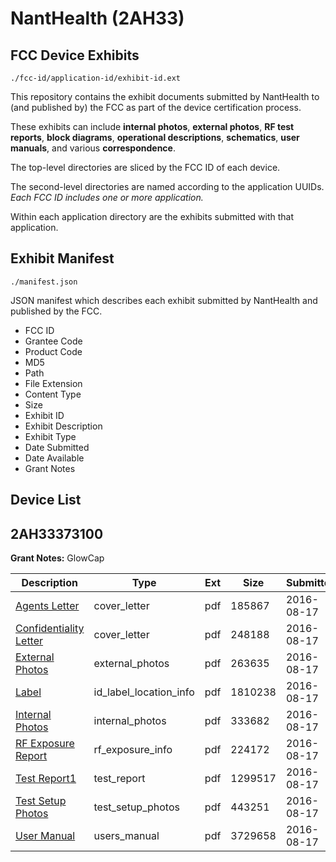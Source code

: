 # NantHealth (2AH33)
## FCC Device Exhibits

```
./fcc-id/application-id/exhibit-id.ext
```

This repository contains the exhibit documents submitted by NantHealth to (and published by) the FCC as part of the device certification process.

These exhibits can include **internal photos**, **external photos**, **RF test reports**, **block diagrams**, **operational descriptions**, **schematics**, **user manuals**, and various **correspondence**.

The top-level directories are sliced by the FCC ID of each device.

The second-level directories are named according to the application UUIDs. *Each FCC ID includes one or more application.*

Within each application directory are the exhibits submitted with that application. 

## Exhibit Manifest

```
./manifest.json
```

JSON manifest which describes each exhibit submitted by NantHealth and published by the FCC.

- FCC ID
- Grantee Code
- Product Code
- MD5
- Path
- File Extension
- Content Type
- Size
- Exhibit ID
- Exhibit Description
- Exhibit Type
- Date Submitted
- Date Available
- Grant Notes

## Device List
## 2AH33373100
**Grant Notes:** GlowCap

| Description | Type | Ext | Size | Submitted | Available |
| ----------- | ---- | --- | ---- | --------- | --------- |
| [Agents Letter](2AH33373100/eb81e83792584f15fc046ac85d8c863f/3101851.pdf) | cover_letter | pdf | 185867 | 2016-08-17 | 2016-08-18 |
| [Confidentiality Letter](2AH33373100/eb81e83792584f15fc046ac85d8c863f/3101852.pdf) | cover_letter | pdf | 248188 | 2016-08-17 | 2016-08-18 |
| [External Photos](2AH33373100/eb81e83792584f15fc046ac85d8c863f/3101842.pdf) | external_photos | pdf | 263635 | 2016-08-17 | 2017-02-10 |
| [Label](2AH33373100/eb81e83792584f15fc046ac85d8c863f/3101841.pdf) | id_label_location_info | pdf | 1810238 | 2016-08-17 | 2016-08-18 |
| [Internal Photos](2AH33373100/eb81e83792584f15fc046ac85d8c863f/3101848.pdf) | internal_photos | pdf | 333682 | 2016-08-17 | 2017-02-10 |
| [RF Exposure Report](2AH33373100/eb81e83792584f15fc046ac85d8c863f/3101849.pdf) | rf_exposure_info | pdf | 224172 | 2016-08-17 | 2016-08-18 |
| [Test Report1](2AH33373100/eb81e83792584f15fc046ac85d8c863f/3101845.pdf) | test_report | pdf | 1299517 | 2016-08-17 | 2016-08-18 |
| [Test Setup Photos](2AH33373100/eb81e83792584f15fc046ac85d8c863f/3101846.pdf) | test_setup_photos | pdf | 443251 | 2016-08-17 | 2017-02-10 |
| [User Manual](2AH33373100/eb81e83792584f15fc046ac85d8c863f/3101847.pdf) | users_manual | pdf | 3729658 | 2016-08-17 | 2017-02-10 |
